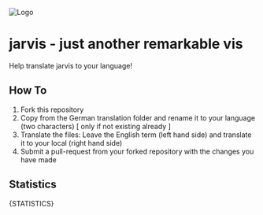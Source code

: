 ![Logo](https://raw.githubusercontent.com/Zefau/ioBroker.jarvis/master/admin/jarvis.png)
# jarvis - just another remarkable vis

Help translate jarvis to your language!

## How To

1. Fork this repository
2. Copy from the German translation folder and rename it to your language (two characters) [ only if not existing already ]
3. Translate the files: Leave the English term (left hand side) and translate it to your local (right hand side)
4. Submit a pull-request from your forked repository with the changes you have made

## Statistics

{STATISTICS}
